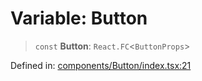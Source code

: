 # Variable: Button

> `const` **Button**: `React.FC`\<`ButtonProps`\>

Defined in: [components/Button/index.tsx:21](https://github.com/onyx-og/prismal-react/blob/c800194f7409ec5ee2985ddabc203568950fbd7d/packages/react/src/components/Button/index.tsx#L21)
